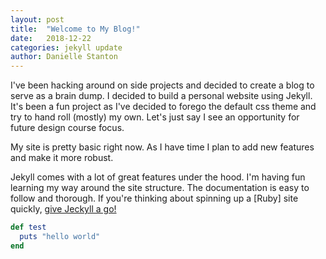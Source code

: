 ```yaml
---
layout: post
title:  "Welcome to My Blog!"
date:   2018-12-22
categories: jekyll update
author: Danielle Stanton
---
```


I've been hacking around on side projects and decided to create a blog to serve as a brain dump.
I decided to build a personal website using Jekyll. It's been a fun project as I've decided to forego the default css theme and try to hand roll (mostly) my own. Let's just say I see an opportunity for future design course focus.

My site is pretty basic right now. As I have time I plan to add new features and make it more robust.

Jekyll comes with a lot of great features under the hood. I'm having fun learning my way around the site structure. The documentation is easy to follow and thorough. If you're thinking about spinning up a [Ruby] site quickly, <a class="a-blog" href="https://jekyllrb.com/docs/">give Jeckyll a go!</a>

```ruby
def test
  puts "hello world"
end
```
